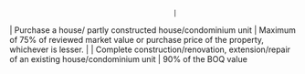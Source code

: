                                             |
| Purchase a house/ partly constructed house/condominium unit                              | Maximum of 75% of reviewed market value or purchase price of the property, whichever is lesser.                                                                                            |
| Complete construction/renovation, extension/repair of an existing house/condominium unit | 90% of the BOQ value                                                                       